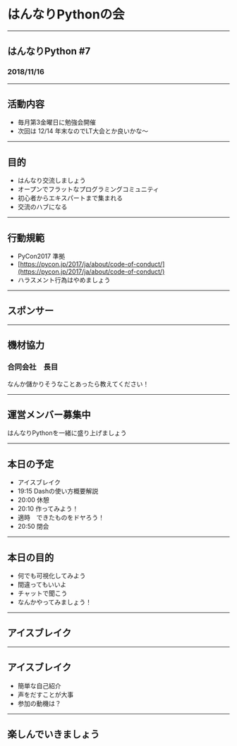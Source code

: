 # はんなりPythonの会

---

## はんなりPython #7

### 2018/11/16

---

## 活動内容

- 毎月第3金曜日に勉強会開催
- 次回は 12/14  年末なのでLT大会とか良いかな〜

---

## 目的

- はんなり交流しましょう
- オープンでフラットなプログラミングコミュニティ
- 初心者からエキスパートまで集まれる
- 交流のハブになる

---

## 行動規範

- PyCon2017 準拠
- [https://pycon.jp/2017/ja/about/code-of-conduct/](https://pycon.jp/2017/ja/about/code-of-conduct/)
- ハラスメント行為はやめましょう

---

## スポンサー

---

## 機材協力

### 合同会社　長目

なんか儲かりそうなことあったら教えてください！

---

## 運営メンバー募集中

はんなりPythonを一緒に盛り上げましょう

---

## 本日の予定

- アイスブレイク
- 19:15 Dashの使い方概要解説
- 20:00 休憩
- 20:10 作ってみよう！    
- 適時　できたものをドヤろう！     
- 20:50 閉会    

---

## 本日の目的

- 何でも可視化してみよう     
- 間違ってもいいよ     
- チャットで聞こう     
- なんかやってみましょう！      
       
---

## アイスブレイク

---

## アイスブレイク

- 簡単な自己紹介
- 声をだすことが大事
- 参加の動機は？

---

## 楽しんでいきましょう

